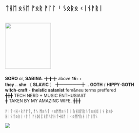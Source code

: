 
<h2 align="left">ᛏᚺᛖ ᛟᚾᛖ ᚠᛟᚱ ᚨᛚᛚ ᛌ ᛊᛟᚱᛟ ᚲᛁᚾᚨᚱᛁ</h2>

<br clear="both">

<div align="left">
  <img height="150" src="https://media.discordapp.net/attachments/822204673665925123/1259595708080590858/Untitled51_20240707211827.png?ex=669035ea&is=668ee46a&hm=f13157a620a085b26009e62c31dc7084c4d9ca1a0699b0a42c35e3b2117e7c5f&=&format=webp&quality=lossless&width=840&height=280"  />
</div>

###

<p align="left">𝐒𝐎𝐑𝐎 or, 𝐒𝐀𝐁𝐈𝐍𝐀. ╋╋╋ above 𝟏𝟔++<br>𝐭𝐡𝐞𝐲 .. 𝐬𝐡𝐞  〔 𝐒𝐋𝐀𝐕𝐈𝐂 〕 ╋━━━━━╋ .. 𝐆𝐎𝐓𝐇 / 𝐇𝐈𝐏𝐏𝐘-𝐆𝐎𝐓𝐇<br>𝐰𝐢𝐭𝐜𝐡-𝐜𝐫𝐚𝐟𝐭 - 𝐭𝐡𝐞𝐢𝐬𝐭𝐢𝐜 𝐬𝐚𝐭𝐚𝐧𝐢𝐬𝐭  fem&neu terms preffered<br>╋╋╋ TECH NERD + MUSIC ENTHUSIAST<br>╋ TAKEN BY MY AMAZING WIFE. ╋╋╋<br><br>ᚹᛁᛏᚲᚺᚲᚱᚨᚠᛏ, ᚨᛊ ᛗᛟᛊᛏ ᚲᛟᛗᛗᛟᚾᛚᛁ ᚢᚾᛞᛖᚱᛊᛏᛟᛟᛞ ᛁᚾ ᛒᛟᚦ<br>ᚺᛁᛊᛏᛟᚱᛁᚲᚨᛚ ᚨᚾᛞ ᛈᚱᛖᛊᛖᚾᛏ-ᛞᚨᛁ ᚲᛟᛗᛗᚢᚾᛁᛏᛁᛖᛊ</p>
<img align="left" src="https://profile-counter.glitch.me/sorokinari/count.svg?"  />

